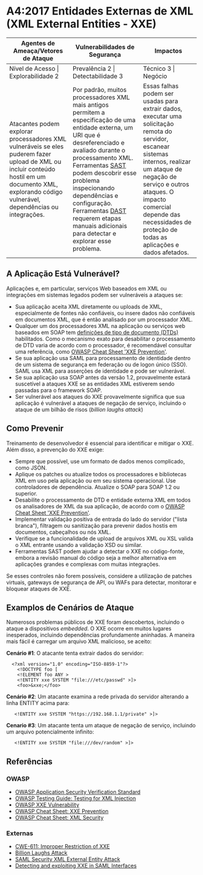 # A4:2017 Entidades Externas de XML (XML External Entities - XXE)

| Agentes de Ameaça/Vetores de Ataque | Vulnerabilidades de Segurança     | Impactos               |
| -- | -- | -- |
| Nível de Acesso \| Explorabilidade 2 | Prevalência 2 \| Detectabilidade 3 | Técnico 3 \| Negócio |
| Atacantes podem explorar processadores XML vulneráveis se eles puderem fazer upload de XML ou incluir conteúdo hostil em um documento XML, explorando código vulnerável, dependências ou integrações. | Por padrão, muitos processadores XML mais antigos permitem a especificação de uma entidade externa, um URI que é desreferenciado e avaliado durante o processamento XML. Ferramentas [SAST](https://wiki.owasp.org/index.php/Source_Code_Analysis_Tools) podem descobrir esse problema inspecionando dependências e configuração. Ferramentas [DAST](https://wiki.owasp.org/index.php/Category:Vulnerability_Scanning_Tools) requerem etapas manuais adicionais para detectar e explorar esse problema.| Essas falhas podem ser usadas para extrair dados, executar uma solicitação remota do servidor, escanear sistemas internos, realizar um ataque de negação de serviço e outros ataques. O impacto comercial depende das necessidades de proteção de todas as aplicações e dados afetados. |

## A Aplicação Está Vulnerável?

Aplicações e, em particular, serviços Web baseados em XML ou integrações em sistemas legados podem ser vulneráveis a ataques se:

* Sua aplicação aceita XML diretamente ou uploads de XML, especialmente de fontes não confiáveis, ou insere dados não confiáveis em documentos XML, que é então analisado por um processador XML.
* Qualquer um dos processadores XML na aplicação ou serviços web baseados em SOAP tem [definições de tipo de documento (DTDs)](https://en.wikipedia.org/wiki/Document_type_definition) habilitados. Como o mecanismo exato para desabilitar o processamento de DTD varia de acordo com o processador, é recomendável consultar uma referência, como [OWASP Cheat Sheet 'XXE Prevention'](https://wiki.owasp.org/index.php/XML_External_Entity_(XXE)_Prevention_Cheat_Sheet).
* Se sua aplicação usa SAML para processamento de identidade dentro de um sistema de segurança em federação ou de logon único (SSO). SAML usa XML para asserções de identidade e pode ser vulnerável.
* Se sua aplicação usa SOAP antes da versão 1.2, provavelmente estará suscetível a ataques XXE se as entidades XML estiverem sendo passadas para o framework SOAP.
* Ser vulnerável aos ataques do XXE provavelmente significa que sua aplicação é vulnerável a ataques de negação de serviço, incluindo o ataque de um bilhão de risos (*billion laughs attack*)

## Como Prevenir

Treinamento de desenvolvedor é essencial para identificar e mitigar o XXE. Além disso, a prevenção do XXE exige:

* Sempre que possível, use um formato de dados menos complicado, como JSON.
* Aplique os patches ou atualize todos os processadores e bibliotecas XML em uso pela aplicação ou em seu sistema operacional. Use controladores de dependência. Atualize o SOAP para SOAP 1.2 ou superior.
* Desabilite o processamento de DTD e entidade externa XML em todos os analisadores de XML da sua aplicação, de acordo com o [OWASP Cheat Sheet 'XXE Prevention'](https://wiki.owasp.org/index.php/XML_External_Entity_(XXE)_Prevention_Cheat_Sheet).
* Implementar validação positiva de entrada do lado do servidor ("lista branca"), filtragem ou sanitização para prevenir dados hostis em documentos, cabeçalhos ou nós XML.
* Verifique se a funcionalidade de upload de arquivos XML ou XSL valida o XML entrante usando a validação XSD ou similar.
* Ferramentas SAST podem ajudar a detectar o XXE no código-fonte, embora a revisão manual do código seja a melhor alternativa em aplicações grandes e complexas com muitas integrações.

Se esses controles não forem possíveis, considere a utilização de patches virtuais, gateways de segurança de API, ou WAFs para detectar, monitorar e bloquear ataques de XXE.

## Examplos de Cenários de Ataque

Numerosos problemas públicos de XXE foram descobertos, incluindo o ataque a dispositivos *embedded*. O XXE ocorre em muitos lugares inesperados, incluindo dependências profundamente aninhadas. A maneira mais fácil é carregar um arquivo XML malicioso, se aceito:

**Cenário #1**: O atacante tenta extrair dados do servidor:

```
  <?xml version="1.0" encoding="ISO-8859-1"?>
    <!DOCTYPE foo [
    <!ELEMENT foo ANY >
    <!ENTITY xxe SYSTEM "file:///etc/passwd" >]>
    <foo>&xxe;</foo>
```

**Cenário #2**: Um atacante examina a rede privada do servidor alterando a linha ENTITY acima para:
```
   <!ENTITY xxe SYSTEM "https://192.168.1.1/private" >]>
```

**Cenario #3**: Um atacante tenta um ataque de negação de serviço, incluindo um arquivo potencialmente infinito:

```
   <!ENTITY xxe SYSTEM "file:///dev/random" >]>
```

## Referências

### OWASP

* [OWASP Application Security Verification Standard](https://wiki.owasp.org/index.php/Category:OWASP_Application_Security_Verification_Standard_Project#tab=Home)
* [OWASP Testing Guide: Testing for XML Injection](https://wiki.owasp.org/index.php/Testing_for_XML_Injection_(OTG-INPVAL-008))
* [OWASP XXE Vulnerability](https://wiki.owasp.org/index.php/XML_External_Entity_(XXE)_Processing)
* [OWASP Cheat Sheet: XXE Prevention](https://wiki.owasp.org/index.php/XML_External_Entity_(XXE)_Prevention_Cheat_Sheet)
* [OWASP Cheat Sheet: XML Security](https://wiki.owasp.org/index.php/XML_Security_Cheat_Sheet)

### Externas

* [CWE-611: Improper Restriction of XXE](https://cwe.mitre.org/data/definitions/611.html)
* [Billion Laughs Attack](https://en.wikipedia.org/wiki/Billion_laughs_attack)
* [SAML Security XML External Entity Attack](https://secretsofappsecurity.blogspot.tw/2017/01/saml-security-xml-external-entity-attack.html)
* [Detecting and exploiting XXE in SAML Interfaces](https://web-in-security.blogspot.tw/2014/11/detecting-and-exploiting-xxe-in-saml.html)
